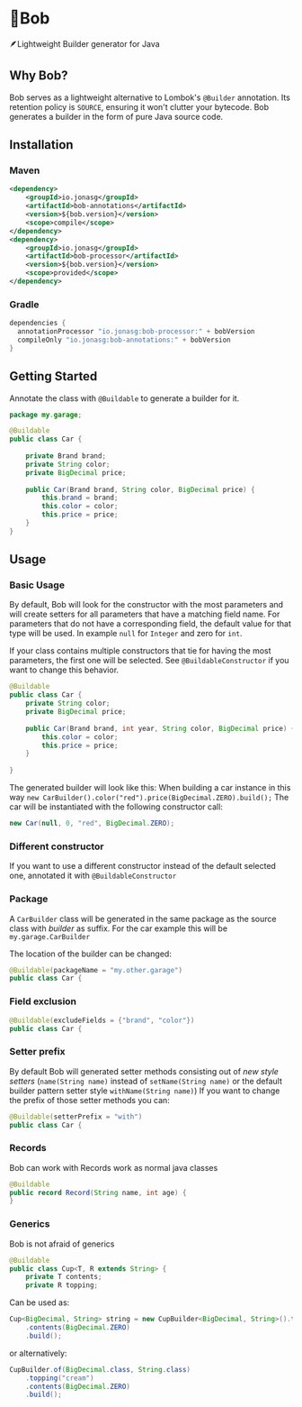 # 👷‍Bob
🪶Lightweight Builder generator for Java

## Why Bob?

Bob serves as a lightweight alternative to Lombok's `@Builder` annotation.
Its retention policy is `SOURCE`, ensuring it won't clutter your bytecode.
Bob generates a builder in the form of pure Java source code.

## Installation
### Maven
```xml
<dependency>
    <groupId>io.jonasg</groupId>
    <artifactId>bob-annotations</artifactId>
    <version>${bob.version}</version>
    <scope>compile</scope>
</dependency>
<dependency>
    <groupId>io.jonasg</groupId>
    <artifactId>bob-processor</artifactId>
    <version>${bob.version}</version>
    <scope>provided</scope>
</dependency>
```
### Gradle
```groovy
dependencies {
  annotationProcessor "io.jonasg:bob-processor:" + bobVersion
  compileOnly "io.jonasg:bob-annotations:" + bobVersion
}
```

## Getting Started

Annotate the class with `@Buildable` to generate a builder for it.
    
```java
package my.garage;

@Buildable
public class Car {
	
    private Brand brand;
    private String color;
    private BigDecimal price;
	
    public Car(Brand brand, String color, BigDecimal price) {
        this.brand = brand;
        this.color = color;
        this.price = price;
    }
}
```

## Usage

### Basic Usage

By default,
Bob will look for the constructor with the most parameters
and will create setters for all parameters that have a matching field name. 
For parameters
that do not have a corresponding field, the default value for that type will be used.
In example `null` for `Integer` and zero for `int`.

If your class contains multiple constructors that tie for having the most parameters,
the first one will be selected. 
See `@BuildableConstructor` if you want to change this behavior.

```java
@Buildable
public class Car {
    private String color;
    private BigDecimal price;
    
    public Car(Brand brand, int year, String color, BigDecimal price) {
        this.color = color;
        this.price = price;
    }
    
}
```

The generated builder will look like this:
When building a car instance in this way `new CarBuilder().color("red").price(BigDecimal.ZERO).build();`
The car will be instantiated with the following constructor call:

```java
new Car(null, 0, "red", BigDecimal.ZERO);
```

### Different constructor

If you want to use a different constructor instead of the default selected one, annotated it with `@BuildableConstructor`

### Package
    
A `CarBuilder` class will be generated in the same package as the source class with *builder* as suffix.
For the car example this will be `my.garage.CarBuilder`

The location of the builder can be changed:

```java
@Buildable(packageName = "my.other.garage")
public class Car {
```
            
### Field exclusion

```java
@Buildable(excludeFields = {"brand", "color"})
public class Car {
```

### Setter prefix
      
By default Bob will generated setter methods consisting out of *new style setters* (`name(String name)` instead of `setName(String name)` or the default builder pattern setter style `withName(String name)`)
If you want to change the prefix of those setter methods you can:

```java
@Buildable(setterPrefix = "with")
public class Car {
```

### Records

Bob can work with Records work as normal java classes

```java
@Buildable
public record Record(String name, int age) {
}
```

### Generics

Bob is not afraid of generics

```java
@Buildable
public class Cup<T, R extends String> {
    private T contents;
    private R topping;
```

Can be used as:
    
```java
Cup<BigDecimal, String> string = new CupBuilder<BigDecimal, String>().topping("cream")
    .contents(BigDecimal.ZERO)
    .build();
```

or alternatively:

```java
CupBuilder.of(BigDecimal.class, String.class)
    .topping("cream")
    .contents(BigDecimal.ZERO)
    .build();
```
